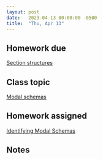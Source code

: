 ```yaml
---
layout: post
date:   2023-04-13 00:00:00 -0500
title:  "Thu, Apr 13"
---
```


## Homework due

[Section structures](https://viva.pressbooks.pub/openmusictheory/chapter/melody-and-phrasing/#assignments)

## Class topic

[Modal schemas](https://viva.pressbooks.pub/openmusictheory/chapter/modal-schemas/)

## Homework assigned

[Identifying Modal Schemas](https://viva.pressbooks.pub/openmusictheory/chapter/modal-schemas/#assignments)

## Notes

